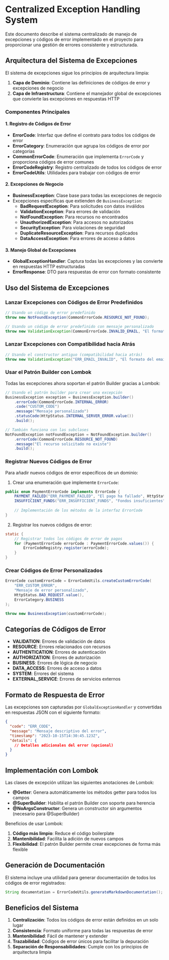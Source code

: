 # Centralized Exception Handling System

Este documento describe el sistema centralizado de manejo de excepciones y códigos de error implementado en el proyecto para proporcionar una gestión de errores consistente y estructurada.

## Arquitectura del Sistema de Excepciones

El sistema de excepciones sigue los principios de arquitectura limpia:

1. **Capa de Dominio**: Contiene las definiciones de códigos de error y excepciones de negocio
2. **Capa de Infraestructura**: Contiene el manejador global de excepciones que convierte las excepciones en respuestas HTTP

### Componentes Principales

#### 1. Registro de Códigos de Error

- **ErrorCode**: Interfaz que define el contrato para todos los códigos de error
- **ErrorCategory**: Enumeración que agrupa los códigos de error por categorías
- **CommonErrorCode**: Enumeración que implementa `ErrorCode` y proporciona códigos de error comunes
- **ErrorCodeRegistry**: Registro centralizado de todos los códigos de error
- **ErrorCodeUtils**: Utilidades para trabajar con códigos de error

#### 2. Excepciones de Negocio

- **BusinessException**: Clase base para todas las excepciones de negocio
- Excepciones específicas que extienden de `BusinessException`:
    - **BadRequestException**: Para solicitudes con datos inválidos
    - **ValidationException**: Para errores de validación
    - **NotFoundException**: Para recursos no encontrados
    - **UnauthorizedException**: Para accesos no autorizados
    - **SecurityException**: Para violaciones de seguridad
    - **DuplicateResourceException**: Para recursos duplicados
    - **DataAccessException**: Para errores de acceso a datos

#### 3. Manejo Global de Excepciones

- **GlobalExceptionHandler**: Captura todas las excepciones y las convierte en respuestas HTTP estructuradas
- **ErrorResponse**: DTO para respuestas de error con formato consistente

## Uso del Sistema de Excepciones

### Lanzar Excepciones con Códigos de Error Predefinidos

```java
// Usando un código de error predefinido
throw new NotFoundException(CommonErrorCode.RESOURCE_NOT_FOUND);

// Usando un código de error predefinido con mensaje personalizado
throw new ValidationException(CommonErrorCode.INVALID_EMAIL, "El formato del email es inválido");
```

### Lanzar Excepciones con Compatibilidad hacia Atrás

```java
// Usando el constructor antiguo (compatibilidad hacia atrás)
throw new ValidationException("ERR_EMAIL_INVALID", "El formato del email es inválido");
```

### Usar el Patrón Builder con Lombok

Todas las excepciones ahora soportan el patrón Builder gracias a Lombok:

```java
// Usando el patrón builder para crear una excepción
BusinessException exception = BusinessException.builder()
    .errorCode(CommonErrorCode.INTERNAL_ERROR)
    .code("CUSTOM_CODE")
    .message("Mensaje personalizado")
    .statusCode(HttpStatus.INTERNAL_SERVER_ERROR.value())
    .build();

// También funciona con las subclases
NotFoundException notFoundException = NotFoundException.builder()
    .errorCode(CommonErrorCode.RESOURCE_NOT_FOUND)
    .message("El recurso solicitado no existe")
    .build();
```

### Registrar Nuevos Códigos de Error

Para añadir nuevos códigos de error específicos de un dominio:

1. Crear una enumeración que implemente `ErrorCode`:

```java
public enum PaymentErrorCode implements ErrorCode {
    PAYMENT_FAILED("ERR_PAYMENT_FAILED", "El pago ha fallado", HttpStatus.BAD_REQUEST.value(), ErrorCategory.BUSINESS),
    INSUFFICIENT_FUNDS("ERR_INSUFFICIENT_FUNDS", "Fondos insuficientes", HttpStatus.BAD_REQUEST.value(), ErrorCategory.BUSINESS);
    
    // Implementación de los métodos de la interfaz ErrorCode
}
```

2. Registrar los nuevos códigos de error:

```java
static {
    // Registrar todos los códigos de error de pagos
    for (PaymentErrorCode errorCode : PaymentErrorCode.values()) {
        ErrorCodeRegistry.register(errorCode);
    }
}
```

### Crear Códigos de Error Personalizados

```java
ErrorCode customErrorCode = ErrorCodeUtils.createCustomErrorCode(
    "ERR_CUSTOM_ERROR",
    "Mensaje de error personalizado",
    HttpStatus.BAD_REQUEST.value(),
    ErrorCategory.BUSINESS
);

throw new BusinessException(customErrorCode);
```

## Categorías de Códigos de Error

- **VALIDATION**: Errores de validación de datos
- **RESOURCE**: Errores relacionados con recursos
- **AUTHENTICATION**: Errores de autenticación
- **AUTHORIZATION**: Errores de autorización
- **BUSINESS**: Errores de lógica de negocio
- **DATA_ACCESS**: Errores de acceso a datos
- **SYSTEM**: Errores del sistema
- **EXTERNAL_SERVICE**: Errores de servicios externos

## Formato de Respuesta de Error

Las excepciones son capturadas por `GlobalExceptionHandler` y convertidas en respuestas JSON con el siguiente formato:

```json
{
  "code": "ERR_CODE",
  "message": "Mensaje descriptivo del error",
  "timestamp": "2023-10-15T14:30:45.123Z",
  "details": {
    // Detalles adicionales del error (opcional)
  }
}
```

## Implementación con Lombok

Las clases de excepción utilizan las siguientes anotaciones de Lombok:

- **@Getter**: Genera automáticamente los métodos getter para todos los campos
- **@SuperBuilder**: Habilita el patrón Builder con soporte para herencia
- **@NoArgsConstructor**: Genera un constructor sin argumentos (necesario para @SuperBuilder)

Beneficios de usar Lombok:
1. **Código más limpio**: Reduce el código boilerplate
2. **Mantenibilidad**: Facilita la adición de nuevos campos
3. **Flexibilidad**: El patrón Builder permite crear excepciones de forma más flexible

## Generación de Documentación

El sistema incluye una utilidad para generar documentación de todos los códigos de error registrados:

```java
String documentation = ErrorCodeUtils.generateMarkdownDocumentation();
```

## Beneficios del Sistema

1. **Centralización**: Todos los códigos de error están definidos en un solo lugar
2. **Consistencia**: Formato uniforme para todas las respuestas de error
3. **Mantenibilidad**: Fácil de mantener y extender
4. **Trazabilidad**: Códigos de error únicos para facilitar la depuración
5. **Separación de Responsabilidades**: Cumple con los principios de arquitectura limpia